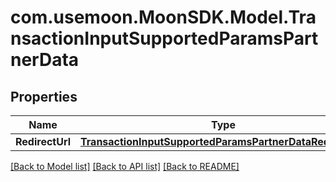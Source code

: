 # com.usemoon.MoonSDK.Model.TransactionInputSupportedParamsPartnerData

## Properties

Name | Type | Description | Notes
------------ | ------------- | ------------- | -------------
**RedirectUrl** | [**TransactionInputSupportedParamsPartnerDataRedirectUrl**](TransactionInputSupportedParamsPartnerDataRedirectUrl.md) |  | 

[[Back to Model list]](../README.md#documentation-for-models) [[Back to API list]](../README.md#documentation-for-api-endpoints) [[Back to README]](../README.md)


